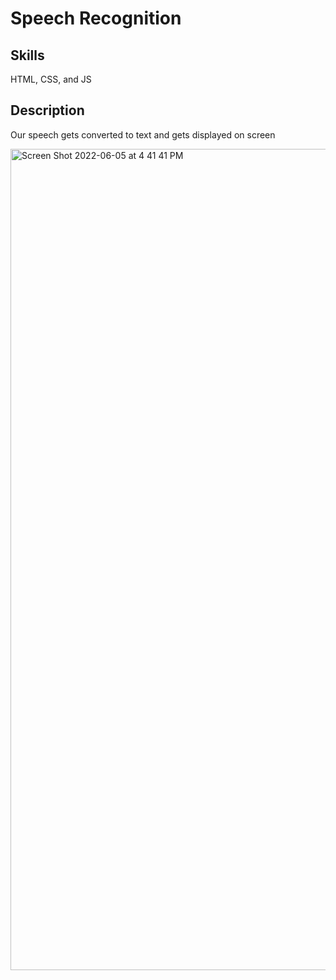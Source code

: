  # Speech Recognition

## Skills
HTML, CSS, and JS

## Description
Our speech gets converted to text and gets displayed on screen

<img width="1314" alt="Screen Shot 2022-06-05 at 4 41 41 PM" src="https://user-images.githubusercontent.com/40901373/172075414-25c9a939-419c-403b-8b3e-e4ed1311f2d4.png">
